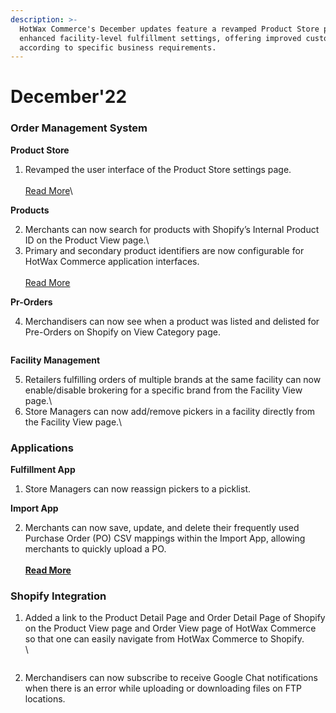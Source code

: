 ```yaml
---
description: >-
  HotWax Commerce's December updates feature a revamped Product Store page and
  enhanced facility-level fulfillment settings, offering improved customization
  according to specific business requirements.
---
```


# December'22

### Order Management System

**Product Store**

1. Revamped the user interface of the Product Store settings page.\
   \
   [Read More](revamped-product-store.md)\\

**Products**

2. Merchants can now search for products with Shopify’s Internal Product ID on the Product View page.\\
3. Primary and secondary product identifiers are now configurable for HotWax Commerce application interfaces.\
   \
   [Read More](choose-preferred-product-identifiers.md)

**Pr-Orders**

4. Merchandisers can now see when a product was listed and delisted for Pre-Orders on Shopify on View Category page.

<figure><img src="https://www.hotwax.co/hs-fs/hubfs/RN%203-2.webp?width=1483&#x26;height=1033&#x26;name=RN%203-2.webp" alt=""><figcaption></figcaption></figure>

**Facility Management**

5. Retailers fulfilling orders of multiple brands at the same facility can now enable/disable brokering for a specific brand from the Facility View page.\\
6. Store Managers can now add/remove pickers in a facility directly from the Facility View page.\\

### Applications

**Fulfillment App**

1. Store Managers can now reassign pickers to a picklist.

**Import App**

2. Merchants can now save, update, and delete their frequently used Purchase Order (PO) CSV mappings within the Import App, allowing merchants to quickly upload a PO.\
   \
   [**Read More**](save-csv-maps.md)

### Shopify Integration

1. Added a link to the Product Detail Page and Order Detail Page of Shopify on the Product View page and Order View page of HotWax Commerce so that one can easily navigate from HotWax Commerce to Shopify.\
   \\

<figure><img src="https://www.hotwax.co/hs-fs/hubfs/demo-oms.hotwax%201.webp?width=1483&#x26;height=1092&#x26;name=demo-oms.hotwax%201.webp" alt=""><figcaption></figcaption></figure>

2. Merchandisers can now subscribe to receive Google Chat notifications when there is an error while uploading or downloading files on FTP locations.

<figure><img src="https://www.hotwax.co/hs-fs/hubfs/RN%2010.webp?width=1483&#x26;height=1092&#x26;name=RN%2010.webp" alt=""><figcaption></figcaption></figure>
